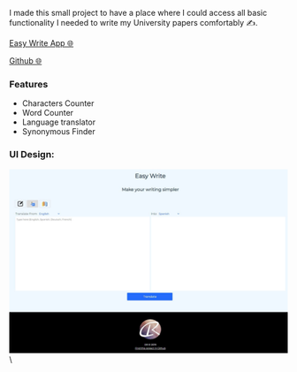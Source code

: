 [category]: <> (side projects)
[date]: <> (2022/05/27)
[title]: <> (Easy write app)
[color]: <> (green)

I made this small project to have a place where I could access all basic functionality I needed to write my University papers comfortably ✍️.

[Easy Write App 🌐](https://danielratmiroff.github.io/writingassistant.github.io//)

[Github 🌐](https://github.com/Danielratmiroff/writingassistant.github.io)

### Features

- Characters Counter
- Word Counter
- Language translator
- Synonymous Finder

### UI Design:

![Screenshot](https://raw.githubusercontent.com/Danielratmiroff/myblog/master/images/easywrite.jpg)\
